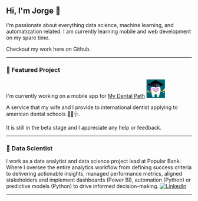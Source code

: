 ## Hi, I'm Jorge 👋

I'm passionate about everything data science, machine learning, and automatization related. I am currently learning mobile and web development on my spare time. 

Checkout my work here on Github.

---

### 🎯 Featured Project

I'm currently working on a mobile app for [My Dental Path](http://mydentalpath.com/) <a href="http://mydentalpath.com/">
  <img src="https://github.com/guerrajorge/guerrajorge/blob/main/logo_1_1320.png" alt="my-dental-path" width="50">
</a>  



A service that my wife and I provide to international dentist applying to american dental schools 💪🦷🩺.
 
It is still in the beta stage and I appreciate any help or feedback.

---

### 🎯 Data Scientist

I work as a data analytist and data science project lead at Popular Bank. Where I oversee the entire analytics workflow from defining success criteria to delivering actionable insights, managed performance metrics, aligned stakeholders and  implement dashboards (Power BI), automation (Python) or predictive models (Python) to drive informed decision-making. [![LinkedIn](https://img.shields.io/badge/LinkedIn-Profile-blue?style=flat&logo=linkedin)](https://www.linkedin.com/in/guerramarj)


---
